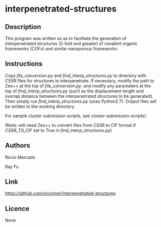 # interpenetrated-structures

## Description
This program was written so as to facilitate the generation 
of interpenetrated structures (2-fold and greater) of covalent 
organic frameworks (COFs) and similar nanoporous frameworks.

## Instructions
Copy *file_conversion.py* and *find_interp_structures.py* to
directory with CSSR files for structures to interpenetrate. If necessary,
modify the path to Zeo++ at the top of *file_conversion.py*, and modify any 
parameters at the top of *find_interp_structures.py* (such as 
the displacement length and overlap distance between the interpenetrated
structures to be generated). Then simply run *find_interp_structures.py* 
(uses Python2.7). Output files will be written to the working directory.

For sample cluster submission scripts, see *cluster-submission-scripts/*.

(Note: will need Zeo++ to convert files from CSSR to CIF format if 
*CSSR_TO_CIF* set to True in *find_interp_structures.py*)

## Authors
Rocío Mercado

Ray Fu

## Link 
https://github.com/rociomer/interpenetrated-structures

## Licence
None

